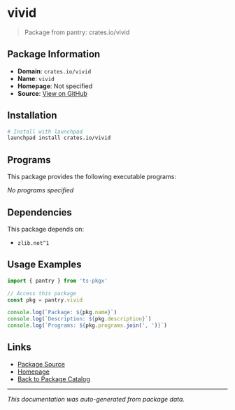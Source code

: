 # vivid

> Package from pantry: crates.io/vivid

## Package Information

- **Domain**: `crates.io/vivid`
- **Name**: `vivid`
- **Homepage**: Not specified
- **Source**: [View on GitHub](https://github.com/pkgxdev/pantry/tree/main/projects/crates.io/vivid/package.yml)

## Installation

```bash
# Install with launchpad
launchpad install crates.io/vivid
```

## Programs

This package provides the following executable programs:

*No programs specified*

## Dependencies

This package depends on:

- `zlib.net^1`

## Usage Examples

```typescript
import { pantry } from 'ts-pkgx'

// Access this package
const pkg = pantry.vivid

console.log(`Package: ${pkg.name}`)
console.log(`Description: ${pkg.description}`)
console.log(`Programs: ${pkg.programs.join(', ')}`)
```

## Links

- [Package Source](https://github.com/pkgxdev/pantry/tree/main/projects/crates.io/vivid/package.yml)
- [Homepage](#)
- [Back to Package Catalog](../../../package-catalog.md)

---

*This documentation was auto-generated from package data.*
